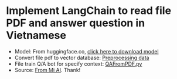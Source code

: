 # Implement LangChain to read file PDF and answer question in Vietnamese
* Model: From huggingface.co, [click here to download model](https://huggingface.co/vilm/vinallama-7b-chat-GGUF)
* Convert file pdf to vector database: [Preprocessing data](/venv/prepare_vector_db.py)
* File train Q/A bot for specify context: [QAFromPDF.py](/venv/QAFromPDF.py)
* Source: [From Mi AI](https://www.youtube.com/watch?v=z1OfI_NOvgI). Thank!